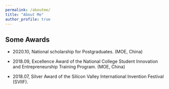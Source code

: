 ```yaml
---
permalink: /aboutme/
title: "About Me"
author_profile: true
---
```


Some Awards
-----

* 2020.10, National scholarship for Postgraduates. (MOE, China)

* 2018.09, Excellence Award of the National College Student Innovation and Entrepreneurship Training Program. (MOE, China)

* 2018.07, Silver Award of the Silicon Valley International Invention Festival (SVIIF).
